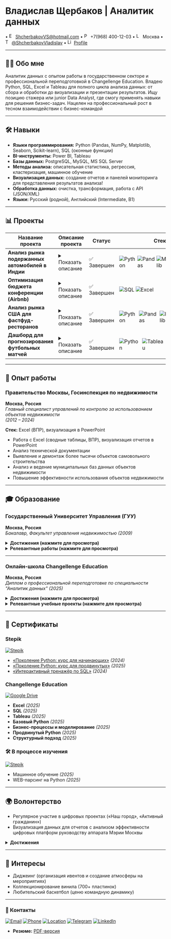 # Владислав Щербаков | Аналитик данных

• <img src="https://api.iconify.design/mdi:email.svg" width="16" alt="Email"/> ShcherbakovVS@hotmail.com • <img src="https://api.iconify.design/mdi:phone.svg" width="16" alt="Phone"/> +7(968) 400-12-03 • <img src="https://api.iconify.design/mdi:map-marker.svg" width="16" alt="Location"/> Москва • <img src="https://api.iconify.design/mdi:telegram.svg" width="16" alt="Telegram"/> [@ShcherbakovVladislav](https://t.me/ShcherbakovVladislav) • <img src="https://api.iconify.design/mdi:linkedin.svg" width="16" alt="LinkedIn"/> [Profile](https://linkedin.com/in/...)

---
## **👨‍💻 Обо мне**  
Аналитик данных с опытом работы в государственном секторе и профессиональной переподготовкой в Changellenge Education. Владею Python, SQL, Excel и Tableau для полного цикла анализа данных: от сбора и обработки до визуализации и презентации результатов. Ищу позицию стажера или junior Data Analyst, где смогу применять навыки для решения бизнес-задач.  Нацелен на профессиональный рост в тесном взаимодействии с бизнес-командой

---
## **🛠 Навыки**  
- **Языки программирования:** Python (Pandas, NumPy, Matplotlib, Seaborn, Scikit-learn), SQL (оконные функции)  
- **BI-инструменты:** Power BI, Tableau  
- **Базы данных:** PostgreSQL, MySQL, MS SQL Server  
- **Методы анализа:** описательная статистика, регрессия, кластеризация, машинное обучение  
- **Визуализация данных:** создание отчетов и панелей мониторинга для представления результатов анализа!
- **Обработка данных:** очистка, трансформация, работа с API (JSON/XML)  
- **Языки:** Русский (родной), Английский (Intermediate, B1)   
---
## **📊 Проекты**

| Название проекта | Описание проекта | Статус | Стек | Ссылка |
|------------------|------------------|--------|------|--------|
| **Анализ рынка подержанных автомобилей в Индии** | <details><summary>Показать описание</summary><br>Полное исследование индийского рынка подержанных авто. Включало:<br>- Анализ зависимости цены от пробега и года выпуска<br>- Расчет индекса качества автомобилей<br>- Выявление топ-10 моделей по соотношению цена/качество<br>- Визуализация географического распределения цен</details> | ✅ Завершен | <span style="display:inline-flex;gap:4px">![Python](https://img.shields.io/badge/Python-3776AB?logo=python&logoColor=white&style=flat-square) ![Pandas](https://img.shields.io/badge/Pandas-150458?logo=pandas&logoColor=white&style=flat-square) ![Matplotlib](https://img.shields.io/badge/Matplotlib-11557C?style=flat-square&logo=matplotlib&logoColor=white) ![Tableau](https://img.shields.io/badge/Tableau-E97627?logo=tableau&logoColor=white&style=flat-square)</span> | [🌐 GitHub](https://github.com/VladislavShchcherbakov/Indian-cars-sales) |
| **Оптимизация бюджета конференции (Airbnb)** | <details><summary>Показать описание</summary><br>Анализ данных Airbnb для минимизации затрат на размещение участников конференции в Бостоне. Включал:<br>- Сравнение цен по районам<br>- Оптимизацию логистики проживания<br>- Визуализацию оптимальных вариантов<br><br>[🌐 GitHub проекта](...)</details> | ✅ Завершен | <span style="display:inline-flex;gap:4px">![SQL](https://img.shields.io/badge/SQL-4479A1?logo=postgresql&logoColor=white&style=flat-square) ![Excel](https://img.shields.io/badge/Excel-217346?logo=microsoft-excel&logoColor=white&style=flat-square)</span> |
| **Анализ рынка США для фастфуд-ресторанов** | <details><summary>Показать описание</summary><br>Исследование локаций для запуска сети ресторанов на основе рыночных данных. Основные этапы:<br>- Сбор данных о демографии и конкурентах<br>- Анализ транспортной доступности<br>- Построение тепловых карт посещаемости<br><br>[🌐 GitHub проекта](...)</details> | ✅ Завершен | <span style="display:inline-flex;gap:4px">![Python](https://img.shields.io/badge/Python-3776AB?logo=python&logoColor=white&style=flat-square) ![Pandas](https://img.shields.io/badge/Pandas-150458?logo=pandas&logoColor=white&style=flat-square) ![Matplotlib](https://img.shields.io/badge/Matplotlib-11557C?style=flat-square&logo=matplotlib&logoColor=white) ![Excel](https://img.shields.io/badge/Excel-217346?logo=microsoft-excel&logoColor=white&style=flat-square)</span> |
| **Дашборд для прогнозирования футбольных матчей** | <details><summary>Показать описание</summary><br>Визуализация статистики матчей и прогнозирование результатов. Особенности:<br>- Парсинг данных с sports-api<br>- ML-модель для прогнозирования<br>- Интерактивный дашборд в Tableau<br><br>[🌐 GitHub проекта](...)</details> | ✅ Завершен | <span style="display:inline-flex;gap:4px">![Python](https://img.shields.io/badge/Python-3776AB?logo=python&logoColor=white&style=flat-square) ![Tableau](https://img.shields.io/badge/Tableau-E97627?logo=tableau&logoColor=white&style=flat-square) ![Scikit-learn](https://img.shields.io/badge/Scikit_learn-F7931E?logo=scikit-learn&logoColor=white&style=flat-square)</span> |

---
## **💼 Опыт работы**
### **Правительство Москвы, Госинспекция по недвижимости**  
**Москва, Россия**  
*Главный специалист управлений по контролю за использованием объектов недвижимости*  
*(2012 – 2024)*

**Стек:** Excel (ВПР), визуализация в PowerPoint  
- Работа с Excel (сводные таблицы, ВПР), визуализация отчетов в PowerPoint  
- Анализ технической документации  
- Выявление и демонтаж более тысячи объектов самовольного строительства  
- Анализ и ведение муниципальных баз данных объектов недвижимости  
- Повышение эффективности использования объектов недвижимости  
---
## **🎓 Образование**

### **Государственный Университет Управления (ГУУ)**  
**Москва, Россия**  
*Бакалавр, Факультет управления недвижимостью (2009)*    

<details>
  <summary><b> Достижения (нажмите для просмотра)</b></summary>
  
  - Участие в профильных семинарах и конференциях
</details>

<details>
  <summary><b> Релевантные работы (нажмите для просмотра)</b></summary>

  - **Дипломная работа:**  
    _"Прогнозирование инвестиционной привлекательности коммерческой недвижимости"_  
    - Анализ рыночных тенденций  
    - Разработка модели оценки  
    - Визуализация результатов в Excel
</details>

---

### **Онлайн-школа Changellenge Education**  
**Москва, Россия**  
*Диплом о профессиональной переподготовке по специальности "Аналитик данных" (2025)*   

<details>
  <summary><b> Достижения (нажмите для просмотра)</b></summary>
  
  - **Первое место** в командном проекте _"Оптимизация бюджета на размещение участников конференции в Бостоне (Airbnb)"_
</details>

<details>
  <summary><b> Релевантные учебные проекты (нажмите для просмотра)</b></summary>

  - **Оптимизация бюджета конференции**  
    `SQL` | `Excel`  
    Анализ данных Airbnb для минимизации затрат на размещение
  
  - **Анализ рынка США для фастфуд-сети**  
    `Python` | `Excel`  
    Исследование локаций для запуска ресторанов
  
  - **Дашборд для прогнозирования футбольных матчей**  
    `Python` | `Tableau`  
    Визуализация статистики и прогнозов
</details>

---
## **📜 Сертификаты**

### Stepik
[<img src="https://img.shields.io/badge/-Stepik-01BABC?style=flat&logo=stepik&logoColor=white" alt="Stepik">](https://stepik.org)  
- [«Поколение Python: курс для начинающих»](https://stepik.org/cert/2474707) *(2024)*  
- [«Поколение Python: курс для продвинутых»](https://stepik.org/cert/2919133) *(2025)*  
- [«Интерактивный тренажёр по SQL»](https://stepik.org/cert/2528386) *(2024)*  

### Changellenge Education
[<img src="https://img.shields.io/badge/-Google_Drive-4285F4?style=flat&logo=google-drive&logoColor=white" alt="Google Drive">](https://drive.google.com/drive/folders/1QpmyMLnFiYN0NOQYL9t6uIIrERwd2p_b?usp=drive_link)  
- **Excel** *(2025)*  
- **SQL** *(2025)*  
- **Tableau** *(2025)*  
- **Базовый Python** *(2025)*  
- **Бизнес-процессы и моделирование** *(2025)*  
- **Продвинутый Python** *(2025)*  
- **Структурный подход** *(2025)*  

### **🛠 В процессе изучения**  
[<img src="https://img.shields.io/badge/-Stepik-01BABC?style=flat&logo=stepik&logoColor=white" alt="Stepik">](https://stepik.org)  
- Машинное обучение *(2025)*  
- WEB-парсинг на Python *(2025)*  

---
## **🌍 Волонтерство**  
- Регулярное участие в цифровых проектах («Наш город», «Активный гражданин»)  
- Визуализация данных для отчетов с анализом эффективности цифровых платформ руководству аппарата Мэрии Москвы
<details>
<summary><b> Достижения </b></summary>

- **Участие в 50+ городских инициативах**  
  Помощь в реализации проектов по улучшению городской инфраструктуры  
- **Визуализировал данные для 20+ стратегических отчетов**  
  Создание понятных дашбордов и презентаций для руководства  
- **Помог привлечь 1000+ новых участников платформ**  
  Продвижение цифровых сервисов среди жителей Москвы  
</details>

---
## **🎵 Интересы**  
- Диджеинг (организация ивентов и создание атмосферы на мероприятиях)
- Коллекционирование винила (700+ пластинок)  
- Любительский баскетбол  (ценю командную динамику)
---
### **📌 Контакты**  
[![Email](https://img.shields.io/badge/Email-ShcherbakovVS@hotmail.com-0078D4?logo=microsoft-outlook)](mailto:ShcherbakovVS@hotmail.com) [![Phone](https://img.shields.io/badge/Phone-+7(968)400--12--03-25D366?logo=whatsapp)](tel:+79684001203) [![Location](https://img.shields.io/badge/Location-Moscow-red?logo=googlemaps)](https://maps.google.com/?q=Moscow) [![Telegram](https://img.shields.io/badge/Telegram-@ShcherbakovVladislav-26A5E4?logo=telegram)](https://t.me/ShcherbakovVladislav) [![LinkedIn](https://img.shields.io/badge/LinkedIn-Profile-0A66C2?logo=linkedin)](https://linkedin.com/in/...)
- **Резюме:** [PDF-версия](...)






